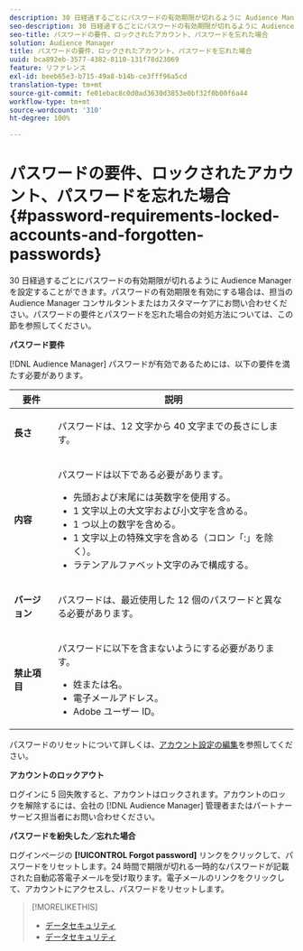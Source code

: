 ```yaml
---
description: 30 日経過するごとにパスワードの有効期限が切れるように Audience Manager を設定することができます。パスワードの有効期限を有効にする場合は、担当の Audience Manager コンサルタントまたはカスタマーケアにお問い合わせください。パスワードの要件とパスワードを忘れた場合の対処方法については、この節を参照してください。
seo-description: 30 日経過するごとにパスワードの有効期限が切れるように Audience Manager を設定することができます。パスワードの有効期限を有効にする場合は、担当の Audience Manager コンサルタントまたはカスタマーケアにお問い合わせください。パスワードの要件とパスワードを忘れた場合の対処方法については、この節を参照してください。
seo-title: パスワードの要件、ロックされたアカウント、パスワードを忘れた場合
solution: Audience Manager
title: パスワードの要件、ロックされたアカウント、パスワードを忘れた場合
uuid: bca892eb-3577-4382-8110-131f78d23069
feature: リファレンス
exl-id: beeb65e3-b715-49a8-b14b-ce3fff96a5cd
translation-type: tm+mt
source-git-commit: fe01ebac8c0d0ad3630d3853e0bf32f0b00f6a44
workflow-type: tm+mt
source-wordcount: '310'
ht-degree: 100%

---
```


# パスワードの要件、ロックされたアカウント、パスワードを忘れた場合 {#password-requirements-locked-accounts-and-forgotten-passwords}

30 日経過するごとにパスワードの有効期限が切れるように Audience Manager を設定することができます。パスワードの有効期限を有効にする場合は、担当の Audience Manager コンサルタントまたはカスタマーケアにお問い合わせください。パスワードの要件とパスワードを忘れた場合の対処方法については、この節を参照してください。

<!-- 

c_password_requirements.xml

 -->

**パスワード要件**

[!DNL Audience Manager] パスワードが有効であるためには、以下の要件を満たす必要があります。

<table id="table_9B79E9F634664F6B995649E3158CCF20"> 
 <thead> 
  <tr> 
   <th colname="col1" class="entry"> 要件 </th> 
   <th colname="col2" class="entry"> 説明 </th> 
  </tr> 
 </thead>
 <tbody> 
  <tr> 
   <td colname="col1"> <p> <b>長さ</b> </p> </td> 
   <td colname="col2"> <p>パスワードは、12 文字から 40 文字までの長さにします。 </p> </td> 
  </tr> 
  <tr> 
   <td colname="col1"> <p> <b>内容</b> </p> </td> 
   <td colname="col2"> <p>パスワードは以下である必要があります。 </p> <p> 
     <ul id="ul_70F64B9DE90E463098DFA8AB8349CF0B"> 
      <li id="li_2FBA66E47F4A4E1BB01DE3722821E100">先頭および末尾には英数字を使用する。 </li> 
      <li id="li_1390D4C9A48944B68B891EE6CB734BBC">1 文字以上の大文字および小文字を含める。 </li> 
      <li id="li_B75B64A005804262BAAF0F1901D63358">1 つ以上の数字を含める。 </li> 
      <li id="li_28452022AF4743B8B159187BBD10890A">1 文字以上の特殊文字を含める（コロン「:」を除く）。 </li> 
      <li id="li_C02B931ABAB84FFE9B87AEBAEDF34EF3">ラテンアルファベット文字のみで構成する。 </li> 
     </ul> </p> </td> 
  </tr> 
  <tr> 
   <td colname="col1"> <p> <b>バージョン</b> </p> </td> 
   <td colname="col2"> <p> パスワードは、最近使用した 12 個のパスワードと異なる必要があります。 </p> </td> 
  </tr> 
  <tr> 
   <td colname="col1"> <p> <b>禁止項目</b> </p> </td> 
   <td colname="col2"> <p> パスワードに以下を含まないようにする必要があります。 </p> <p> 
     <ul id="ul_08DE186AF56E401B933256E69279847A"> 
      <li id="li_CC854F7F86484774A76CCF927E1400B4">姓または名。 </li> 
      <li id="li_74ACCF3DE717473B8AB9B1720DD891E7">電子メールアドレス。 </li> 
      <li id="li_09C1F699BF6843ACAB4E68D2F57461AB"><span class="keyword">Adobe</span> ユーザー ID。 </li> 
     </ul> </p> </td> 
  </tr> 
 </tbody> 
</table>

パスワードのリセットについて詳しくは、[アカウント設定の編集](../features/administration/edit-account-settings.md)を参照してください。

**アカウントのロックアウト**

ログインに 5 回失敗すると、アカウントはロックされます。アカウントのロックを解除するには、会社の [!DNL Audience Manager] 管理者またはパートナーサービス担当者にお問い合わせください。

**パスワードを紛失した／忘れた場合**

ログインページの **[!UICONTROL Forgot password]** リンクをクリックして、パスワードをリセットします。24 時間で期限が切れる一時的なパスワードが記載された自動応答電子メールを受け取ります。電子メールのリンクをクリックして、アカウントにアクセスし、パスワードをリセットします。

>[!MORELIKETHIS]
>
>* [データセキュリティ](../overview/data-security-and-privacy/data-security.md)
>* [データセキュリティ](../overview/data-security-and-privacy/data-privacy.md)

